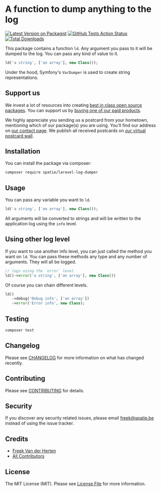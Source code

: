 # A function to dump anything to the log

[![Latest Version on Packagist](https://img.shields.io/packagist/v/spatie/laravel-log-dumper.svg?style=flat-square)](https://packagist.org/packages/spatie/laravel-log-dumper)
[![GitHub Tests Action Status](https://img.shields.io/github/workflow/status/spatie/laravel-log-dumper/run-tests?label=tests)](https://github.com/spatie/laravel-log-dumper/actions?query=workflow%3Arun-tests+branch%3Amaster)
[![Total Downloads](https://img.shields.io/packagist/dt/spatie/laravel-log-dumper.svg?style=flat-square)](https://packagist.org/packages/spatie/laravel-log-dumper)

This package contains a function `ld`. Any argument you pass to it will be dumped to the log. You can pass any kind of value to it.

```php
ld('a string', ['an array'], new Class());
```

Under the hood, Symfony's `VarDumper` is used to create string representations.

## Support us

We invest a lot of resources into creating [best in class open source packages](https://spatie.be/open-source). You can support us by [buying one of our paid products](https://spatie.be/open-source/support-us). 

We highly appreciate you sending us a postcard from your hometown, mentioning which of our package(s) you are using. You'll find our address on [our contact page](https://spatie.be/about-us). We publish all received postcards on [our virtual postcard wall](https://spatie.be/open-source/postcards).

## Installation

You can install the package via composer:

```bash
composer require spatie/laravel-log-dumper
```

## Usage

You can pass any variable you want to `ld`. 

```php
ld('a string', ['an array'], new Class());
```

All arguments will be converted to strings and will be written to the application log using the `info` level.

## Using other log level

If you want to use another info level, you can just called the method you want on `ld`. You can pass these methods any type and any number of arguments. They will all be logged.

```php
// logs using the `error` level
ld()->error('a string', ['an array'], new Class())
```

Of course you can chain different levels.

```php
ld()
   ->debug('Debug info', ['an array'])
   ->error('Error info', new Class);
```

## Testing

``` bash
composer test
```

## Changelog

Please see [CHANGELOG](CHANGELOG.md) for more information on what has changed recently.

## Contributing

Please see [CONTRIBUTING](CONTRIBUTING.md) for details.

## Security

If you discover any security related issues, please email freek@spatie.be instead of using the issue tracker.

## Credits

- [Freek Van der Herten](https://github.com/freekmurze)
- [All Contributors](../../contributors)

## License

The MIT License (MIT). Please see [License File](LICENSE.md) for more information.
